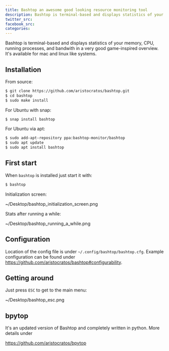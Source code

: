 ```yaml
---
title: Bashtop an awesome good looking resource monitoring tool
description: Bashtop is terminal-based and displays statistics of your memory, CPU, running processes, and bandwith in a very good overview
twitter_src:
facebook_src:
categories:
---
```



Bashtop is terminal-based and displays statistics of your memory, CPU, running processes, and bandwith in a very good game-inspired overview.
It's available for mac and linux like systems.


## Installation


From source:


```sh
$ git clone https://github.com/aristocratos/bashtop.git
$ cd bashtop
$ sudo make install
```


For Ubuntu with snap:


```sh
$ snap install bashtop
```


For Ubuntu via apt:


```sh
$ sudo add-apt-repository ppa:bashtop-monitor/bashtop
$ sudo apt update
$ sudo apt install bashtop
```


## First start


When `bashtop` is installed just start it with:


```sh
$ bashtop
```


Initialization screen:

~/Desktop/bashtop_initialization_screen.png


Stats after running a while:

~/Desktop/bashtop_running_a_while.png


## Configuration

Location of the config file is under `~/.config/bashtop/bashtop.cfg`. Example configuration can be found under https://github.com/aristocratos/bashtop#configurability.


## Getting around

Just press `ESC` to get to the main menu:

~/Desktop/bashtop_esc.png


## bpytop

It's an updated version of Bashtop and completely written in python. More details under

<https://github.com/aristocratos/bpytop>

